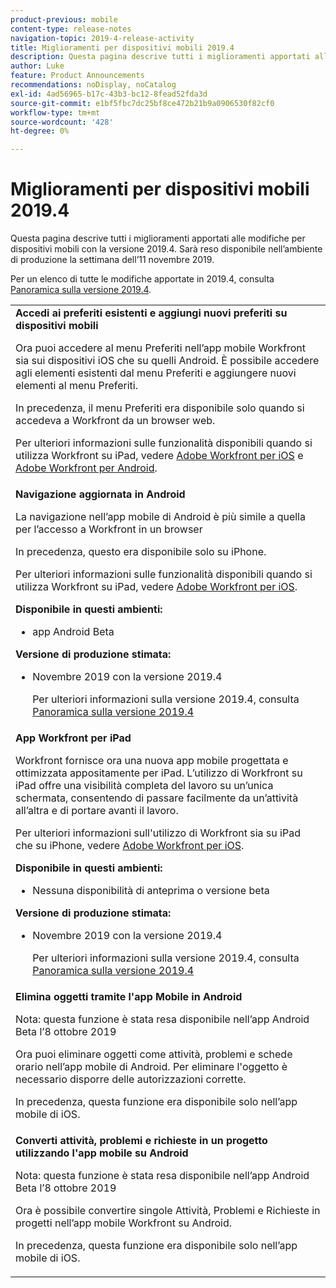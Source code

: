 ```yaml
---
product-previous: mobile
content-type: release-notes
navigation-topic: 2019-4-release-activity
title: Miglioramenti per dispositivi mobili 2019.4
description: Questa pagina descrive tutti i miglioramenti apportati alle modifiche per dispositivi mobili con la versione 2019.4. Sarà reso disponibile nell’ambiente di produzione la settimana dell’11 novembre 2019.
author: Luke
feature: Product Announcements
recommendations: noDisplay, noCatalog
exl-id: 4ad56965-b17c-43b3-bc12-8fead52fda3d
source-git-commit: e1bf5fbc7dc25bf8ce472b21b9a0906530f82cf0
workflow-type: tm+mt
source-wordcount: '428'
ht-degree: 0%

---
```


# Miglioramenti per dispositivi mobili 2019.4

Questa pagina descrive tutti i miglioramenti apportati alle modifiche per dispositivi mobili con la versione 2019.4. Sarà reso disponibile nell’ambiente di produzione la settimana dell’11 novembre 2019.

Per un elenco di tutte le modifiche apportate in 2019.4, consulta [Panoramica sulla versione 2019.4](../../../../product-announcements/product-releases/quarterly-release-archive/2019.4-release-activity/2019-4-release-activity-overview.md).

<table style="table-layout:auto"> 
 <col> 
 <tbody> 
  <tr> 
   <td><strong>Accedi ai preferiti esistenti e aggiungi nuovi preferiti su dispositivi mobili</strong> <p>Ora puoi accedere al menu Preferiti nell’app mobile Workfront sia sui dispositivi iOS che su quelli Android. È possibile accedere agli elementi esistenti dal menu Preferiti e aggiungere nuovi elementi al menu Preferiti.</p> <p>In precedenza, il menu Preferiti era disponibile solo quando si accedeva a Workfront da un browser web.</p> <p>Per ulteriori informazioni sulle funzionalità disponibili quando si utilizza Workfront su iPad, vedere <a href="../../../../workfront-basics/mobile-apps/using-the-workfront-mobile-app/workfront-for-ios.md" class="MCXref xref" xrefformat="{para}">Adobe Workfront per iOS</a> e <a href="../../../../workfront-basics/mobile-apps/using-the-workfront-mobile-app/workfront-for-android.md" class="MCXref xref" xrefformat="{para}">Adobe Workfront per Android</a>.</p></td> 
  </tr> 
  <tr> 
   <td><strong>Navigazione aggiornata in Android</strong> <p>La navigazione nell’app mobile di Android è più simile a quella per l’accesso a Workfront in un browser</p> <p>In precedenza, questo era disponibile solo su iPhone.</p> <p>Per ulteriori informazioni sulle funzionalità disponibili quando si utilizza Workfront su iPad, vedere <a href="../../../../workfront-basics/mobile-apps/using-the-workfront-mobile-app/workfront-for-ios.md" class="MCXref xref" xrefformat="{para}">Adobe Workfront per iOS</a>.</p> 
    <div class="workfront_plans"> 
     <p><strong>Disponibile in questi ambienti:</strong> </p> 
     <ul> 
      <li>app Android Beta</li> 
     </ul> 
     <p><strong>Versione di produzione stimata:</strong> </p> 
     <ul> 
      <li> <p>Novembre 2019 con la versione 2019.4</p> <p>Per ulteriori informazioni sulla versione 2019.4, consulta <a href="../../../../product-announcements/product-releases/quarterly-release-archive/2019.4-release-activity/2019-4-release-activity-overview.md" class="MCXref xref" xrefformat="{para}">Panoramica sulla versione 2019.4</a></p> </li> 
     </ul> 
    </div></td> 
  </tr> 
  <tr> 
   <td><strong>App Workfront per iPad</strong> <p>Workfront fornisce ora una nuova app mobile progettata e ottimizzata appositamente per iPad. L’utilizzo di Workfront su iPad offre una visibilità completa del lavoro su un’unica schermata, consentendo di passare facilmente da un’attività all’altra e di portare avanti il lavoro.</p> <p>Per ulteriori informazioni sull'utilizzo di Workfront sia su iPad che su iPhone, vedere <a href="../../../../workfront-basics/mobile-apps/using-the-workfront-mobile-app/workfront-for-ios.md" class="MCXref xref" xrefformat="{para}">Adobe Workfront per iOS</a>.</p> 
    <div class="workfront_plans"> 
     <p><strong>Disponibile in questi ambienti:</strong> </p> 
     <ul> 
      <li>Nessuna disponibilità di anteprima o versione beta</li> 
     </ul> 
     <p><strong>Versione di produzione stimata:</strong> </p> 
     <ul> 
      <li> <p>Novembre 2019 con la versione 2019.4</p> <p>Per ulteriori informazioni sulla versione 2019.4, consulta <a href="../../../../product-announcements/product-releases/quarterly-release-archive/2019.4-release-activity/2019-4-release-activity-overview.md" class="MCXref xref" xrefformat="{para}">Panoramica sulla versione 2019.4</a></p> </li> 
     </ul> 
    </div></td> 
  </tr> 
  <tr> 
   <td> 
    <div> 
     <strong>Elimina oggetti tramite l'app Mobile in Android</strong> 
     <p>Nota: questa funzione è stata resa disponibile nell’app Android Beta l’8 ottobre 2019</p> 
     <p>Ora puoi eliminare oggetti come attività, problemi e schede orario nell’app mobile di Android. Per eliminare l'oggetto è necessario disporre delle autorizzazioni corrette.</p> 
     <p>In precedenza, questa funzione era disponibile solo nell’app mobile di iOS.</p> 
    </div> </td> 
  </tr> 
  <tr> 
   <td><strong>Converti attività, problemi e richieste in un progetto utilizzando l'app mobile su Android</strong> <p>Nota: questa funzione è stata resa disponibile nell’app Android Beta l’8 ottobre 2019</p> <p>Ora è possibile convertire singole Attività, Problemi e Richieste in progetti nell’app mobile Workfront su Android.</p> <p>In precedenza, questa funzione era disponibile solo nell’app mobile di iOS.</p> </td> 
  </tr> 
 </tbody> 
</table>
